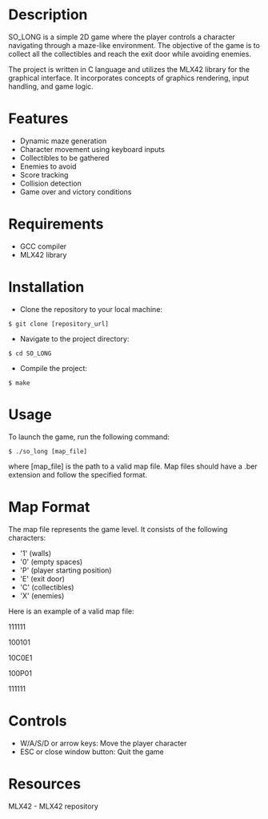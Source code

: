 # Description

SO_LONG is a simple 2D game where the player controls a character navigating through a maze-like environment. The objective of the game is to collect all the collectibles and reach the exit door while avoiding enemies.

The project is written in C language and utilizes the MLX42 library for the graphical interface. It incorporates concepts of graphics rendering, input handling, and game logic.

# Features

* Dynamic maze generation
* Character movement using keyboard inputs
* Collectibles to be gathered
* Enemies to avoid
* Score tracking
* Collision detection
* Game over and victory conditions

# Requirements

* GCC compiler
* MLX42 library

# Installation

* Clone the repository to your local machine:

``$ git clone [repository_url]``

* Navigate to the project directory:

``$ cd SO_LONG``

* Compile the project:

``$ make``

# Usage

To launch the game, run the following command:

``$ ./so_long [map_file]``

where [map_file] is the path to a valid map file. Map files should have a .ber extension and follow the specified format.

# Map Format
The map file represents the game level. It consists of the following characters:

- '1' (walls)
- '0' (empty spaces)
- 'P' (player starting position)
- 'E' (exit door)
- 'C' (collectibles)
- 'X' (enemies)

Here is an example of a valid map file:

111111

100101

10C0E1

100P01

111111

# Controls

* W/A/S/D or arrow keys: Move the player character
* ESC or close window button: Quit the game

# Resources
MLX42 - MLX42 repository
